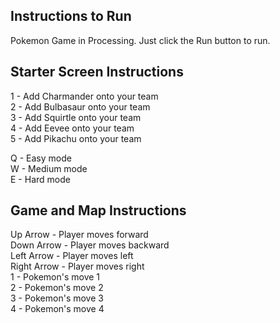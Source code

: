 ## Instructions to Run
Pokemon Game in Processing. Just click the Run button to run.

## Starter Screen Instructions 
1 - Add Charmander onto your team<br />
2 - Add Bulbasaur onto your team<br />
3 - Add Squirtle onto your team<br />
4 - Add Eevee onto your team<br />
5 - Add Pikachu onto your team<br />

Q - Easy mode<br />
W - Medium mode<br />
E - Hard mode<br />



## Game and Map Instructions 
Up Arrow - Player moves forward <br />
Down Arrow - Player moves backward<br />
Left Arrow - Player moves left<br />
Right Arrow - Player moves right<br />
1 - Pokemon's move 1<br />
2 - Pokemon's move 2<br />
3 - Pokemon's move 3<br />
4 - Pokemon's move 4<br />
